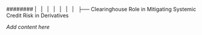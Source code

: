 ######## |   |   |   |   |   |   |   ├── Clearinghouse Role in Mitigating Systemic Credit Risk in Derivatives

*Add content here*